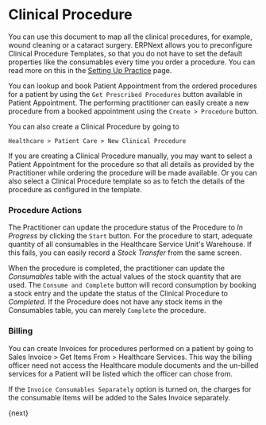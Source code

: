 <!-- add-breadcrumbs -->
# Clinical Procedure
You can use this document to map all the clinical procedures, for example, wound cleaning or a cataract surgery. ERPNext allows you to preconfigure Clinical Procedure Templates, so that you do not have to set the default properties like the consumables every time you order a procedure. You can read more on this in the [Setting Up Practice](/docs/user/manual/en/healthcare/setup/setup_practice) page.

You can lookup and book Patient Appointment from the ordered procedures for a patient by using the `Get Prescribed Procedures` button available in Patient Appointment. The performing practitioner can easily create a new procedure from a booked appointment using the `Create > Procedure` button.

You can also create a Clinical Procedure by going to

`Healthcare > Patient Care > New Clinical Procedure`

If you are creating a Clinical Procedure manually, you may want to select a Patient Appointment for the procedure so that all details as provided by the Practitioner while ordering the procedure will be made available. Or you can also select a Clinical Procedure template so as to fetch the details of the procedure as configured in the template.

### Procedure Actions
The Practitioner can update the procedure status of the Procedure to _In Progress_ by clicking the `Start` button. For the procedure to start, adequate quantity of all consumables in the Healthcare Service Unit's Warehouse. If this fails, you can easily record a _Stock Transfer_ from the same screen.

When the procedure is completed, the practitioner can update the _Consumables_ table with the actual values of the stock quantity that are used. The `Consume and Complete` button will record consumption by booking a stock entry and the update the status of the Clinical Procedure to _Completed_. If the Procedure does not have any stock items in the Consumables table, you can merely `Complete` the procedure.

### Billing
You can create Invoices for procedures performed on a patient by going to Sales Invoice > Get Items From > Healthcare Services. This way the billing officer need not access the Healthcare module documents and the un-billed services for a Patient will be listed which the officer can chose from.

If the `Invoice Consumables Separately` option is turned on, the charges for the consumable Items will be added to the Sales Invoice separately.

{next}
